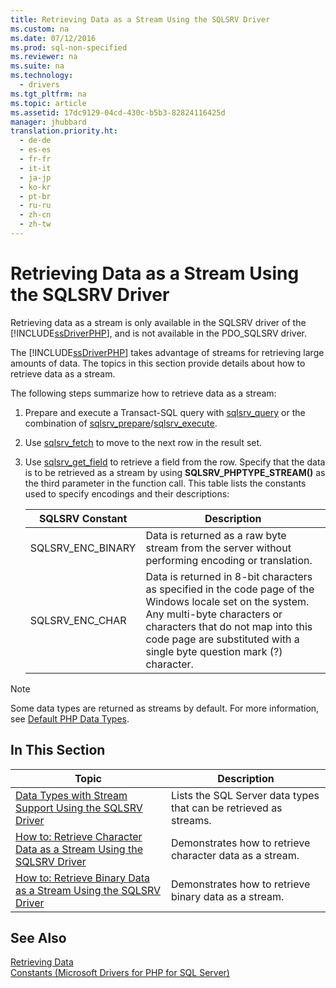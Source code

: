 ```yaml
---
title: Retrieving Data as a Stream Using the SQLSRV Driver
ms.custom: na
ms.date: 07/12/2016
ms.prod: sql-non-specified
ms.reviewer: na
ms.suite: na
ms.technology: 
  - drivers
ms.tgt_pltfrm: na
ms.topic: article
ms.assetid: 17dc9129-04cd-430c-b5b3-82824116425d
manager: jhubbard
translation.priority.ht: 
  - de-de
  - es-es
  - fr-fr
  - it-it
  - ja-jp
  - ko-kr
  - pt-br
  - ru-ru
  - zh-cn
  - zh-tw
---
```

# Retrieving Data as a Stream Using the SQLSRV Driver
Retrieving data as a stream is only available in the SQLSRV driver of the [!INCLUDE[ssDriverPHP](../content/includes/ssDriverPHP_md.md)], and is not available in the PDO\_SQLSRV driver.  
  
The [!INCLUDE[ssDriverPHP](../content/includes/ssDriverPHP_md.md)] takes advantage of streams for retrieving large amounts of data. The topics in this section provide details about how to retrieve data as a stream.  
  
The following steps summarize how to retrieve data as a stream:  
  
1.  Prepare and execute a Transact\-SQL query with [sqlsrv_query](../content/sqlsrv_query.md) or the combination of [sqlsrv_prepare](../content/sqlsrv_prepare.md)\/[sqlsrv_execute](../content/sqlsrv_execute.md).  
  
2.  Use [sqlsrv_fetch](../content/sqlsrv_fetch.md) to move to the next row in the result set.  
  
3.  Use [sqlsrv_get_field](../content/sqlsrv_get_field.md) to retrieve a field from the row. Specify that the data is to be retrieved as a stream by using **SQLSRV\_PHPTYPE\_STREAM\(<encoding>\)** as the third parameter in the function call. This table lists the constants used to specify encodings and their descriptions:  
  
    |SQLSRV Constant|Description|  
    |-------------------|---------------|  
    |SQLSRV\_ENC\_BINARY|Data is returned as a raw byte stream from the server without performing encoding or translation.|  
    |SQLSRV\_ENC\_CHAR|Data is returned in 8\-bit characters as specified in the code page of the Windows locale set on the system. Any multi\-byte characters or characters that do not map into this code page are substituted with a single byte question mark \(?\) character.|  
  
> [!NOTE]  
> Some data types are returned as streams by default. For more information, see [Default PHP Data Types](../content/Default-PHP-Data-Types.md).  
  
## In This Section  
  
|Topic|Description|  
|---------|---------------|  
|[Data Types with Stream Support Using the SQLSRV Driver](../content/Data-Types-with-Stream-Support-Using-the-SQLSRV-Driver.md)|Lists the SQL Server data types that can be retrieved as streams.|  
|[How to: Retrieve Character Data as a Stream Using the SQLSRV Driver](../Topic/How%20to:%20Retrieve%20Character%20Data%20as%20a%20Stream%20Using%20the%20SQLSRV%20Driver.md)|Demonstrates how to retrieve character data as a stream.|  
|[How to: Retrieve Binary Data as a Stream Using the SQLSRV Driver](../Topic/How%20to:%20Retrieve%20Binary%20Data%20as%20a%20Stream%20Using%20the%20SQLSRV%20Driver.md)|Demonstrates how to retrieve binary data as a stream.|  
  
## See Also  
[Retrieving Data](../content/Retrieving-Data.md)  
[Constants &#40;Microsoft Drivers for PHP for SQL Server&#41;](../content/Constants--Microsoft-Drivers-for-PHP-for-SQL-Server-.md)  
  
